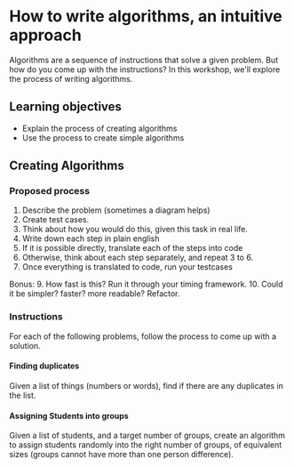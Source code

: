 # How to write algorithms, an intuitive approach

Algorithms are a sequence of instructions that solve a given problem.
But how do you come up with the instructions? In this workshop, we'll explore the process of writing algorithms.

## Learning objectives

*  Explain the process of creating algorithms
*  Use the process to create simple algorithms

## Creating Algorithms

### Proposed process

1. Describe the problem (sometimes a diagram helps)
2. Create test cases.
3. Think about how you would do this, given this task in real life.
4. Write down each step in plain english
5. If it is possible directly, translate each of the steps into code
6. Otherwise, think about each step separately, and repeat 3 to 6.
7. Once everything is translated to code, run your testcases

Bonus:
9. How fast is this? Run it through your timing framework.
10. Could it be simpler? faster? more readable? Refactor.

### Instructions

For each of the following problems, follow the process to come up with a solution.

#### Finding duplicates

Given a list of things (numbers or words), find if there are any duplicates in the list.

#### Assigning Students into groups

Given a list of students, and a target number of groups, create an algorithm to assign students randomly into the right number of groups, of equivalent sizes (groups cannot have more than one person difference).
